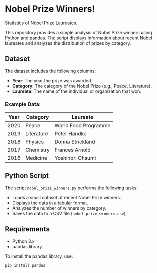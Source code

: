 # Nobel Prize Winners!

Statistics of Nobel Prize Laureates.

This repository provides a simple analysis of Nobel Prize winners using Python and pandas. The script displays information about recent Nobel laureates and analyzes the distribution of prizes by category.

## Dataset

The dataset includes the following columns:

- **Year**: The year the prize was awarded.
- **Category**: The category of the Nobel Prize (e.g., Peace, Literature).
- **Laureate**: The name of the individual or organization that won.

### Example Data:

| Year | Category     | Laureate                 |
|-----|--------------|---------------------------|
| 2020 | Peace        | World Food Programme       |
| 2019 | Literature   | Peter Handke               |
| 2018 | Physics      | Donna Strickland            |
| 2017 | Chemistry    | Frances Arnold              |
| 2016 | Medicine     | Yoshinori Ohsumi            |

## Python Script

The script `nobel_prize_winners.py` performs the following tasks:

- Loads a small dataset of recent Nobel Prize winners.
- Displays the data in a tabular format.
- Analyzes the number of winners by category.
- Saves the data to a CSV file (`nobel_prize_winners.csv`).

## Requirements

- Python 3.x
- pandas library

To install the pandas library, use:
```bash
pip install pandas
